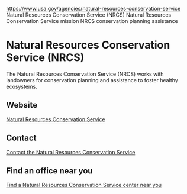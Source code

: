 

https://www.usa.gov/agencies/natural-resources-conservation-service
Natural Resources Conservation Service (NRCS)
Natural Resources Conservation Service mission
NRCS conservation planning assistance

Natural Resources Conservation Service
(NRCS)
=============================================

The Natural Resources Conservation Service (NRCS) works with landowners for conservation planning and assistance to foster healthy ecosystems.

Website
-------

[Natural Resources Conservation Service](https://www.nrcs.usda.gov/)

Contact
-------

[Contact the Natural Resources Conservation Service](https://www.nrcs.usda.gov/contact)

Find an office near you
-----------------------

[Find a Natural Resources Conservation Service center near you](https://www.nrcs.usda.gov/contact/find-a-service-center)

